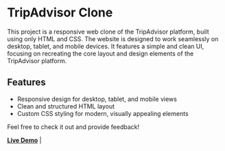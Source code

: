 # TripAdvisor Clone

This project is a responsive web clone of the TripAdvisor platform, built using only HTML and CSS. The website is designed to work seamlessly on desktop, tablet, and mobile devices. It features a simple and clean UI, focusing on recreating the core layout and design elements of the TripAdvisor platform.

## Features
- Responsive design for desktop, tablet, and mobile views
- Clean and structured HTML layout
- Custom CSS styling for modern, visually appealing elements

Feel free to check it out and provide feedback!

[**Live Demo**](https://javith06.github.io/trip-trip-clone/) | 
